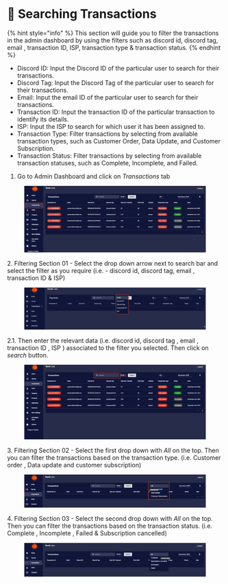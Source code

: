 # 🚡 Searching Transactions

{% hint style="info" %}
This section will guide you to filter the transactions in the admin dashboard by using the filters such as discord id, discord tag, email , transaction ID, ISP,  transaction type & transaction status.
{% endhint %}

* Discord ID: Input the Discord ID of the particular user to search for their transactions.
* Discord Tag: Input the Discord Tag of the particular user to search for their transactions.
* Email: Input the email ID of the particular user to search for their transactions.
* Transaction ID: Input the transaction ID of the particular transaction to identify its details.
* ISP: Input the ISP to search for which user it has been assigned to.
* Transaction Type: Filter transactions by selecting from available transaction types, such as Customer Order, Data Update, and Customer Subscription.
* Transaction Status: Filter transactions by selecting from available transaction statuses, such as Complete, Incomplete, and Failed.

1. Go to Admin Dashboard and click on _Transactions_ tab

<figure><img src="../.gitbook/assets/4 (7).png" alt=""><figcaption></figcaption></figure>

2\. Filtering Section 01 - Select the drop down arrow next to search bar and select the filter as you require (i.e. - discord id, discord tag, email , transaction ID & ISP)

<figure><img src="../.gitbook/assets/g (2).png" alt=""><figcaption></figcaption></figure>

2.1. Then enter the relevant data (i.e. discord id, discord tag , email , transaction ID , ISP ) associated to the filter you selected. Then click on _search_ button.

<figure><img src="../.gitbook/assets/6 (5).png" alt=""><figcaption></figcaption></figure>

3\. Filtering Section 02 - Select the first drop down with _All_ on the top. Then you can filter the transactions based on the transaction type. (i.e. Customer order , Data update and customer subscription)

<figure><img src="../.gitbook/assets/x (2).png" alt=""><figcaption></figcaption></figure>

4\. Filtering Section 03 - Select the second drop down with _All_ on the top. Then you can filter the transactions based on the transaction status. (i.e. Complete , Incomplete , Failed & Subscription cancelled)

<figure><img src="../.gitbook/assets/y (2).png" alt=""><figcaption></figcaption></figure>

